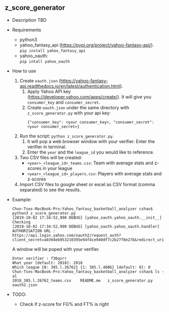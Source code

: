 ## z_score_generator

* Description
  TBD

* Requirements
  * python3
  * yahoo_fantasy_api (https://pypi.org/project/yahoo-fantasy-api/).  
    ```pip install yahoo_fantasy_api```
  * yahoo_oauth:  
    ```pip intall yahoo_oauth```

* How to use
  1. Create `oauth.json` (https://yahoo-fantasy-api.readthedocs.io/en/latest/authentication.html).  
     1. Apply Yahoo API key (https://developer.yahoo.com/apps/create/). It will give you `consumer_key` and `consumer_secret`.   
     2. Create `oauth.json` under the same directory with `z_score_generator.py` with your api key:  
        ```
        {"consumer_key": <your consumer_key>, "consumer_secret": <your consumer_secret>}
        ```
  2. Run the script: `python z_score_generator.py`.  
     1. It will pop a web browser window with your verifier. Enter the verifier in terminal.
     2. Enter the `year` and the `league_id` you would like to reference.
  3. Two CSV files will be created: 
     * `<year>_<league_id>_teams.csv`: Team with average stats and z-scores in your league
     * `<year>_<league_id>_players.csv`: Players with average stats and z-scores
  4. Import CSV files to google sheet or excel as CSV format (comma separated) to see the results.

* Example:
  ```
  Chun-Tses-MacBook-Pro:Yahoo_fantasy_basketball_analyzer cshao$ python3 z_score_generator.py
  [2019-10-02 17:34:52,990 DEBUG] [yahoo_oauth.yahoo_oauth.__init__] Checking
  [2019-10-02 17:34:52,990 DEBUG] [yahoo_oauth.yahoo_oauth.handler] AUTHORISATION URL :  https://api.login.yahoo.com/oauth2/request_auth?client_secret=a0394eb953210395e94f4ce940df7c2b27f8e27b&redirect_uri=oob&response_type=code&client_id=dj0yJmk9Y2t1Q0FzSUx5S2YxJmQ9WVdrOVZFdzJZbmgwTkhVbWNHbzlNQS0tJnM9Y29uc3VtZXJzZWNyZXQmc3Y9MCZ4PThj
  ```
  A window will be poped with your verifier.
  ```
  Enter verifier : f36qzrr
  What year [default: 2018]: 2018
  Which league {0: 385.l.26762} {1: 385.l.4806} [default: 0]: 0
  Chun-Tses-MacBook-Pro:Yahoo_fantasy_basketball_analyzer cshao$ ls -al
  2018_385.l.26762_teams.csv	README.me	z_score_generator.py  oauth2.json

  ```

* TODO:
  * Check if z-score for FG% and FT% is right
